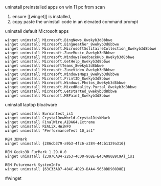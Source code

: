uninstall preinstalled apps on win 11 pc from scan

1. ensure [[winget]] is installed, 
2. copy paste the uninstall code in an elevated command prompt

uninstall default Microsoft apps
```
winget uninstall Microsoft.BingNews_8wekyb3d8bbwe
winget uninstall Microsoft.BingWeather_8wekyb3d8bbwe
winget uninstall Microsoft.MicrosoftSolitaireCollection_8wekyb3d8bbwe
winget uninstall Microsoft.ZuneMusic_8wekyb3d8bbwe
winget uninstall Microsoft.WindowsFeedbackHub_8wekyb3d8bbwe
winget uninstall Microsoft.GetHelp_8wekyb3d8bbwe
winget uninstall MicrosoftTeams_8wekyb3d8bbwe
winget uninstall Microsoft.ZuneVideo_8wekyb3d8bbwe
winget uninstall Microsoft.WindowsMaps_8wekyb3d8bbwe
winget uninstall Microsoft.Print3D_8wekyb3d8bbwe
winget uninstall Microsoft.Windows.Photos_8wekyb3d8bbwe
winget uninstall Microsoft.MixedReality.Portal_8wekyb3d8bbwe
winget uninstall Microsoft.Getstarted_8wekyb3d8bbwe
winget uninstall Microsoft.MSPaint_8wekyb3d8bbwe
```

uninstall laptop bloatware
```
winget uninstall Burnintest_is1
winget uninstall CrystalDewWorld.CrystalDiskMark
winget uninstall FinalWire.AIDA64.Extreme
winget uninstall REALiX.HWiNFO
winget uninstall "PerformanceTest 10_is1"

REM 3DMark
winget uninstall {286cb379-a9b3-4fc6-a284-44cb1129a316}

REM Geeks3D FurMark 1.29.0.0
winget uninstall {2397CAD4-2263-4CD0-96BE-E43A980B9C9A}_is1

REM Futuremark SystemInfo
winget uninstall {63C33A87-484C-4D23-BAA4-5658DD908D8E}
```

#winget